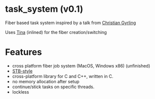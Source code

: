 # task_system (v0.1)
Fiber based task system inspired by a talk from [Christian Gyrling](https://gdcvault.com/play/1022186/Parallelizing-the-Naughty-Dog-Engine)

Uses [Tina](https://github.com/slembcke/Tina) (inlined) for the fiber creation/switching

# Features
* cross platform fiber job system (MacOS, Windows x86) (unfinished)
* [STB-style](https://github.com/nothings/stb/blob/master/docs/stb_howto.txt)
* cross-platform library for C and C++, written in C.
* no memory allocation after setup
* continue/stick tasks on specific threads.
* lockless

